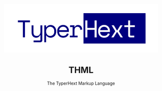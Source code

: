 <img src="./logo.png" align="center">

<h1 align="center">THML</h1>
<p align="center">The TyperHext Markup Language</p>
